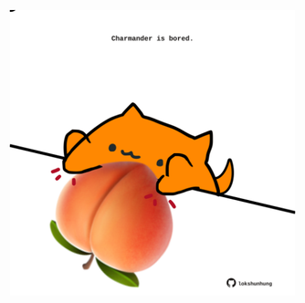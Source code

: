<!-- built at 28/12/2022, 20:01:01 UTC -->
<p align="center">
  <img width="500" height="500" src="./ReadmeImage.svg">
</p>
